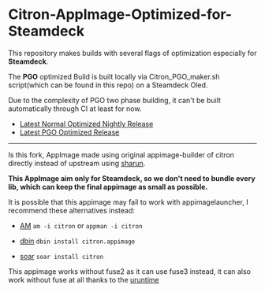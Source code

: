 # Citron-AppImage-Optimized-for-Steamdeck

This repository makes builds with several flags of optimization especially for **Steamdeck**.

The **PGO** optimized Build is built locally via Citron_PGO_maker.sh script(which can be found in this repo) on a Steamdeck Oled.

Due to the complexity of PGO two phase building, it can't be built automatically through CI at least for now.

* [Latest Normal Optimized Nightly Release](https://github.com/pflyly/Citron-AppImage/releases/tag/nightly)
* [Latest PGO Optimized Release](https://github.com/pflyly/Citron-AppImage/releases/latest)

---------------------------------------------------------------

Is this fork, AppImage made using original appimage-builder of citron directly instead of upstream using [sharun](https://github.com/VHSgunzo/sharun).

**This AppImage aim only for Steamdeck, so we don't need to bundle every lib, which can keep the final appimage as small as possible.**

It is possible that this appimage may fail to work with appimagelauncher, I recommend these alternatives instead: 

* [AM](https://github.com/ivan-hc/AM) `am -i citron` or `appman -i citron`

* [dbin](https://github.com/xplshn/dbin) `dbin install citron.appimage`

* [soar](https://github.com/pkgforge/soar) `soar install citron`

This appimage works without fuse2 as it can use fuse3 instead, it can also work without fuse at all thanks to the [uruntime](https://github.com/VHSgunzo/uruntime)
